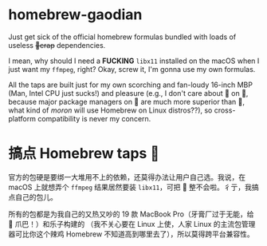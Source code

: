 # homebrew-gaodian

Just get sick of the official homebrew formulas bundled with loads of useless ~~💩crap~~ dependencies.

I mean, why should I need a **FUCKING** `libx11` installed on the macOS when I just want my `ffmpeg`, right? Okay, screw it, I'm gonna use my own formulas.

All the taps are built just for my own scorching and fan-loudy 16-inch MBP (Man, Intel CPU just sucks!) and pleasure (e.g., I don't care about 🍺 on 🐧, because major package managers on 🐧 are much more superior than 🍺, what kind of *moron* will use Homebrew on Linux distros??), so cross-platform compatibility is never my concern.

# 搞点 Homebrew taps 🍺

官方的包硬是要绑一大堆用不上的依赖，还莫得办法让用户自己选。我说，在 macOS 上就想弄个 `ffmpeg` 结果居然要装 `libx11`，可把 👴 整不会啦。彳亍，我搞点自己的包儿。

所有的包都是为我自己的又热又吵的 19 款 MacBook Pro（牙膏厂过于无能，给 👴 爪巴！）和乐子构建的 （我不关心要在 Linux 上使，人家 Linux 的主流包管理器可比你这个辣鸡 Homebrew 不知道高到哪里去了），所以莫得跨平台兼容性。
